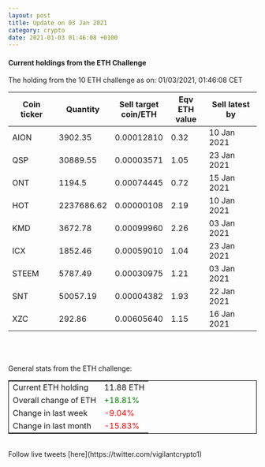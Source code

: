 ```yaml
---
layout: post
title: Update on 03 Jan 2021
category: crypto
date: 2021-01-03 01:46:08 +0100
---
```

<!-- Global site tag (gtag.js) - Google Analytics -->
<script async src="https://www.googletagmanager.com/gtag/js?id=UA-103831149-5"></script>
<script>
  window.dataLayer = window.dataLayer || [];
  function gtag(){dataLayer.push(arguments);}
  gtag('js', new Date());

  gtag('config', 'UA-103831149-5');
</script>


#### Current holdings from the ETH Challenge

The holding from the 10 ETH challenge as on: 01/03/2021, 01:46:08 CET

|Coin ticker|Quantity|Sell target<br>coin/ETH|Eqv ETH<br>value|Sell latest by|
|-----------|--------|-----------|-----------|--------------|
AION|3902.35|  0.00012810|0.32|10 Jan 2021|
QSP|30889.55|  0.00003571|1.05|23 Jan 2021|
ONT|1194.5|  0.00074445|0.72|15 Jan 2021|
HOT|2237686.62|  0.00000108|2.19|10 Jan 2021|
KMD|3672.78|  0.00099960|2.26|03 Jan 2021|
ICX|1852.46|  0.00059010|1.04|23 Jan 2021|
STEEM|5787.49|  0.00030975|1.21|03 Jan 2021|
SNT|50057.19|  0.00004382|1.93|22 Jan 2021|
XZC|292.86|  0.00605640|1.15|16 Jan 2021|

<br>
<br>
<br>
General stats from the ETH challenge:

<table style="border:1px solid black;margin-left:auto;margin-right:auto;">
	<tbody>
	<tr>
		<td>Current ETH holding</td>
		<td>     11.88 ETH</td>
	</tr>
	<tr>
		<td>Overall change of ETH</td>
		<td><font color="green">+18.81%</font></td>
	</tr>
	<tr>
		<td>Change in last week</td>
		<td><font color="red">-9.04%</font></td>
	</tr>
	<tr>
		<td>Change in last month</td>
		<td><font color="red">-15.83%</font></td>
	</tr>
	</tbody>
</table>

<br>
Follow live tweets [here](https://twitter.com/vigilantcrypto1)
<br>
<br>